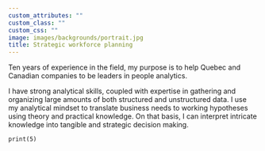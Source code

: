 ```yaml
---
custom_attributes: ""
custom_class: ""
custom_css: ""
image: images/backgrounds/portrait.jpg
title: Strategic workforce planning
---
```




Ten years of experience in the field, my purpose is to help Quebec and Canadian companies to be leaders in people analytics.
 
I have strong analytical skills, coupled with expertise in gathering and organizing large amounts of both structured and unstructured data. I use my analytical mindset to translate business needs to working hypotheses using theory and practical knowledge. On that basis, I can interpret intricate knowledge into tangible and strategic decision making.

```{r}
print(5)

```







 
